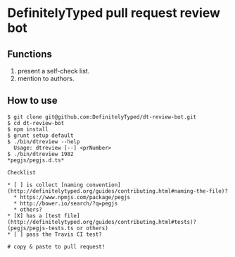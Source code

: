 # DefinitelyTyped pull request review bot

## Functions

1. present a self-check list.
2. mention to authors.

## How to use

```
$ git clone git@github.com:DefinitelyTyped/dt-review-bot.git
$ cd dt-review-bot
$ npm install
$ grunt setup default
$ ./bin/dtreview --help
  Usage: dtreview [--] <prNumber>
$ ./bin/dtreview 1982
*pegjs/pegjs.d.ts*

Checklist

* [ ] is collect [naming convention](http://definitelytyped.org/guides/contributing.html#naming-the-file)?
  * https://www.npmjs.com/package/pegjs
  * http://bower.io/search/?q=pegjs
  * others?
* [X] has a [test file](http://definitelytyped.org/guides/contributing.html#tests)? (pegjs/pegjs-tests.ts or others)
* [ ] pass the Travis CI test?

# copy & paste to pull request!
```
